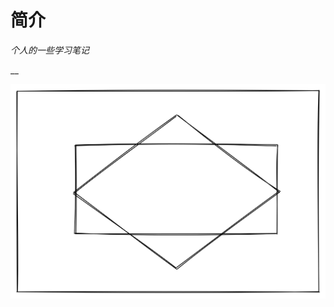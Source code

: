 # 简介

_个人的一些学习笔记_&#x20;

__

<img src=".gitbook/assets/file.drawing.svg" alt="" class="gitbook-drawing">
